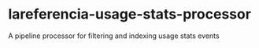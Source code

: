 # lareferencia-usage-stats-processor
A pipeline processor for filtering and indexing usage stats events
